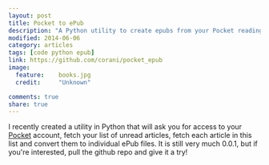 ```yaml
---
layout: post
title: Pocket to ePub
description: "A Python utility to create epubs from your Pocket reading list"
modified: 2014-06-06
category: articles
tags: [code python epub]
link: https://github.com/corani/pocket_epub
image:
  feature:    books.jpg
  credit:     "Unknown"

comments: true
share: true
---
```

I recently created a utility in Python that will ask you for access to your <a href="http://getpocket.com/" target="_BLANK">Pocket</a> account, fetch
your list of unread articles, fetch each article in this list and convert them to individual ePub files. It is still very much 0.0.1, but if you're
interested, pull the github repo and give it a try!
